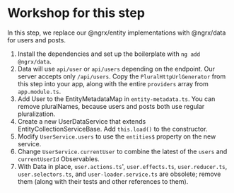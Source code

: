 # Workshop for this step

In this step, we replace our @ngrx/entity implementations with
@ngrx/data for users and posts.

1. Install the dependencies and set up the boilerplate with
`ng add @ngrx/data`.
2. Data will use `api/user` or `api/users` depending on the endpoint.
   Our server accepts only `/api/users`. Copy the
   `PluralHttpUrlGenerator` from this step into your app, along with
   the entire `providers` array from `app.module.ts`.
3. Add User to the EntityMetadataMap in `entity-metadata.ts`.
   You can remove pluralNames, because users and posts both use
   regular pluralization.
4. Create a new UserDataService that extends
   EntityCollectionServiceBase. Add `this.load()` to the constructor.
5. Modify `UserService.users` to use the `entities$` property on the
   new service.
6. Change `UserService.currentUser` to combine the latest of the
   `users` and `currentUserId` Observables.
7. With Data in place,  `user.actions.ts`', `user.effects.ts`,
   `user.reducer.ts`, `user.selectors.ts`, and
   `user-loader.service.ts` are obsolete; remove them (along with
   their tests and other references to them).
